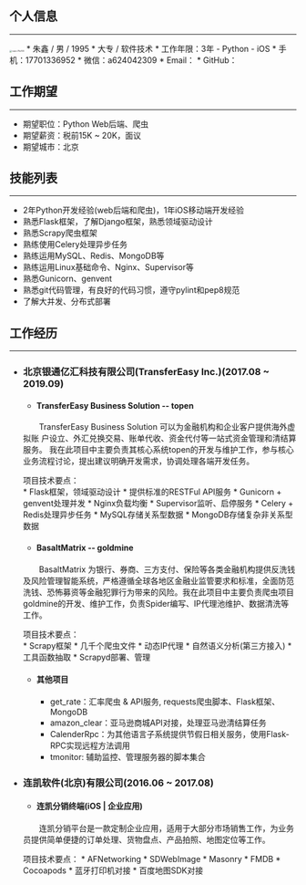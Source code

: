 ## 个人信息  
---
<img src="https://tva1.sinaimg.cn/large/006tNbRwly1g9ieaqegxmj30u016zgnh.jpg" title=":size=70x100" style="zoom:25%;" />
* 朱鑫 / 男 / 1995
* 大专 / 软件技术
* 工作年限：3年 - Python - iOS
* 手机：17701336952
* 微信：a624042309
* Email：<a624042309@163.com>
* GitHub：<https://github.com/zxins>

## 工作期望
---
* 期望职位：Python Web后端、爬虫
* 期望薪资：税前15K ~ 20K，面议
* 期望城市：北京  

## 技能列表
---
* 2年Python开发经验(web后端和爬虫)，1年iOS移动端开发经验
* 熟悉Flask框架，了解Django框架，熟悉领域驱动设计
* 熟悉Scrapy爬虫框架
* 熟练使用Celery处理异步任务
* 熟练运用MySQL、Redis、MongoDB等
* 熟练运用Linux基础命令、Nginx、Supervisor等
* 熟悉Gunicorn、genvent
* 熟悉git代码管理，有良好的代码习惯，遵守pylint和pep8规范
* 了解大并发、分布式部署



## 工作经历  
---
* ### 北京银通亿汇科技有限公司(TransferEasy Inc.)(2017.08 ~ 2019.09)  
	- #### TransferEasy Business Solution -- topen
	&emsp;&emsp;TransferEasy Business Solution 可以为金融机构和企业客户提供海外虚拟账 户设立、外汇兑换交易、账单代收、资金代付等一站式资金管理和清结算服务。
	我在此项目中主要负责其核心系统topen的开发与维护工作，参与核心业务流程讨论，提出建议明确开发需求，协调处理各端开发任务。

	项目技术要点：  
		* Flask框架，领域驱动设计
		* 提供标准的RESTFul API服务
		* Gunicorn + genvent处理并发
		* Nginx负载均衡
		* Supervisor监听、启停服务
		* Celery + Redis处理异步任务
		* MySQL存储关系型数据
		* MongoDB存储复杂非关系型数据

	- #### BasaltMatrix -- goldmine
	&emsp;&emsp;BasaltMatrix 为银行、券商、三方支付、保险等各类金融机构提供反洗钱及风险管理智能系统，严格遵循全球各地区金融业监管要求和标准，全面防范洗钱、恐怖募资等金融犯罪行为带来的风险。我在此项目中主要负责爬虫项目goldmine的开发、维护工作，负责Spider编写、IP代理池维护、数据清洗等工作。

	项目技术要点：  
		* Scrapy框架
		* 几千个爬虫文件
		* 动态IP代理
		* 自然语义分析(第三方接入)
		* 工具函数抽取
		* Scrapyd部署、管理

	- #### 其他项目
		* get_rate：汇率爬虫 & API服务, requests爬虫脚本、Flask框架、MongoDB
		* amazon_clear：亚马逊商城API对接，处理亚马逊清结算任务
		* CalenderRpc：为其他语言子系统提供节假日相关服务，使用Flask-RPC实现远程方法调用
		* tmonitor: 辅助监控、管理服务器的脚本集合


* ### 连凯软件(北京)有限公司(2016.06 ~ 2017.08)  
	- #### 连凯分销终端(iOS | 企业应用)
	&emsp;&emsp;连凯分销平台是一款定制企业应用，适用于大部分市场销售工作，为业务
员提供简单便捷的订单处理、货物盘点、产品拍照、地图定位等工作。
	
	项目技术要点：
		* AFNetworking
		* SDWebImage
		* Masonry
		* FMDB
		* Cocoapods
		* 蓝牙打印机对接
		* 百度地图SDK对接

